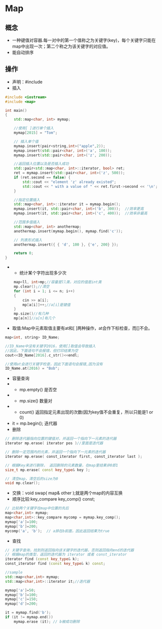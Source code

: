 # Map

## 概念

* 一种键值对容器.每一对中的第一个值称之为关键字(key)，每个关键字只能在map中出现一次；第二个称之为该关键字的对应值。
* 能自动排序
## 操作

* 声明：#include <map>
* 插入
```c++
#include <iostream>
#include <map>

int main()
{
    std::map<char, int> mymap;

    //使用[ ]进行单个插入
    mymap[2015] = "Tom";

    // 插入单个值
    mymap.insert(pair<string,int>("apple",2));
    mymap.insert(std::pair<char, int>('a', 100));
    mymap.insert(std::pair<char, int>('z', 200));

    //返回插入位置以及是否插入成功
    std::pair<std::map<char, int>::iterator, bool> ret;
    ret = mymap.insert(std::pair<char, int>('z', 500));
    if (ret.second == false) {
        std::cout << "element 'z' already existed";
        std::cout << " with a value of " << ret.first->second << '\n';
    }

    //指定位置插入
    std::map<char, int>::iterator it = mymap.begin();
    mymap.insert(it, std::pair<char, int>('b', 300));  //效率更高
    mymap.insert(it, std::pair<char, int>('c', 400));  //效率非最高

    //范围多值插入
    std::map<char, int> anothermap;
    anothermap.insert(mymap.begin(), mymap.find('c'));

    // 列表形式插入
    anothermap.insert({ { 'd', 100 }, {'e', 200} });

    return 0;
}
```
* * 统计某个字符出现多少次
```c++ 
    map<ll, int>mp;//容量是ll类，对应的值是int类
    mp.clear();//清空
    for (int i = 1; i <= n; i++)
    {
        cin >> a[i];
        mp[a[i]]++;//a[i]是键值
    }
    mp.size()//有几种
    mp[a[n]]//a[n]有几个
```
* 取值:Map中元素取值主要有at和[ ]两种操作，at会作下标检查，而[]不会。
```c++
map<int, string> ID_Name;

//ID_Name中没有关键字2016，使用[]取值会导致插入
//因此，下面语句不会报错，但打印结果为空
cout<<ID_Name[2016].c_str()<<endl;

//使用at会进行关键字检查，因此下面语句会报错,因为没有
ID_Name.at(2016) = "Bob";
```
* 容量查询
* * mp.empty() 是否空
* * mp.size() 数量对
* * count() 返回指定元素出现的次数(因为key值不会重复，所以只能是1 or 0)
* it = mp.begin(); 迭代器
* 删除
```c++
// 删除迭代器指向位置的键值对，并返回一个指向下一元素的迭代器
iterator mp.erase( iterator pos )//里面是迭代器

// 删除一定范围内的元素，并返回一个指向下一元素的迭代器
iterator mp.erase( const_iterator first, const_iterator last );

// 根据Key来进行删除， 返回删除的元素数量，在map里结果非0即1
size_t mp.erase( const key_type& key );

// 清空map，清空后的size为0
void mp.clear();
```
* 交换：void swap( map& other );就是两个map的内容互换 
* 顺序比较:key_compare key_comp() const;
```c++
// 比较两个关键字在map中位置的先后
map<char,int> mymap;
map<char,int>::key_compare mycomp = mymap.key_comp();
mymap['a']=100;
mymap['b']=200;
mycomp('a', 'b');  // a排在b前面，因此返回结果为true
```
* 查找
```c++
// 关键字查询，找到则返回指向该关键字的迭代器，否则返回指向end的迭代器
// 根据map的类型，返回的迭代器为 iterator 或者 const_iterator
iterator find (const key_type& k);
const_iterator find (const key_type& k) const;

//sample
std::map<char,int> mymap;
std::map<char,int>::iterator it;//迭代器

mymap['a']=50;
mymap['b']=100;
mymap['c']=150;
mymap['d']=200;

it = mymap.find('b');
if (it != mymap.end())
    mymap.erase (it); // b被成功删除
```